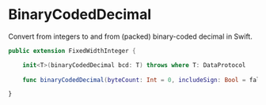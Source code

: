# BinaryCodedDecimal

Convert from integers to and from (packed) binary-coded decimal in Swift. 

```swift
public extension FixedWidthInteger {

	init<T>(binaryCodedDecimal bcd: T) throws where T: DataProtocol
	
	func binaryCodedDecimal(byteCount: Int = 0, includeSign: Bool = false) throws -> [UInt8]

}
```
